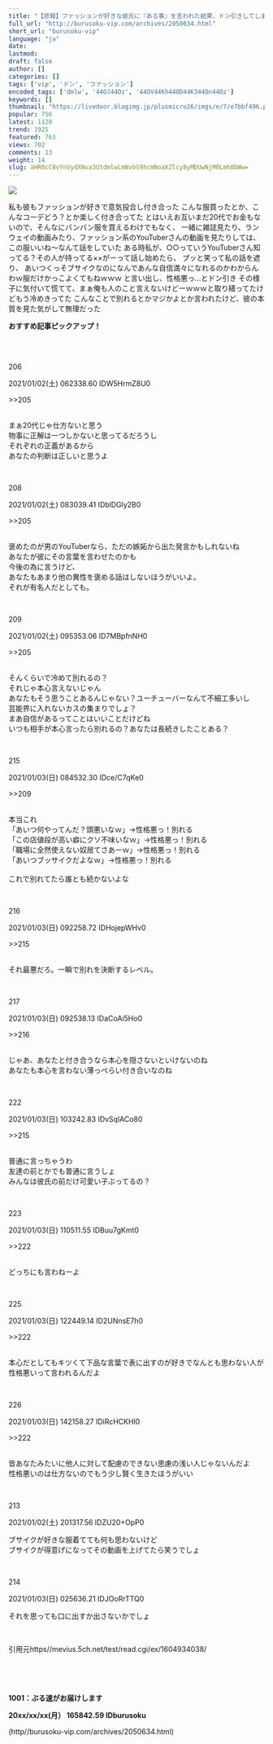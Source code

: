 ```yaml
---
title: "【悲報】ファッションが好きな彼氏に『ある事』を言われた結果、ドン引きしてしまうｗｗｗｗ "
full_url: "http://burusoku-vip.com/archives/2050634.html"
short_url: "burusoku-vip"
language: "ja"
date: 
lastmod: 
draft: false
author: []
categories: []
tags: ['vip', 'ドン', 'ファッション']
encoded_tags: ['dmlw', '44OJ44Oz', '44OV44Kh44OD44K344On44Oz']
keywords: []
thumbnail: "https://livedoor.blogimg.jp/plusmicro26/imgs/e/7/e7bbf496.png"
popular: 756
latest: 1128
trend: 1925
featured: 763
views: 702
comments: 13
weight: 14
slug: aHR0cC8vYnVydXNva3UtdmlwLmNvbS9hcmNoaXZlcy8yMDUwNjM0Lmh0bWw=
---
```


![](https://livedoor.blogimg.jp/plusmicro26/imgs/e/7/e7bbf496.png)

<div><p>私も彼もファッションが好きで意気投合し付き合った こんな服買ったとか、こんなコーデどう？とか楽しく付き合ってた とはいえお互いまだ20代でお金もないので、そんなにバンバン服を買えるわけでもなく、 一緒に雑誌見たり、ランウェイの動画みたり、ファッション系のYouTuberさんの動画を見たりしては、この服いいね〜なんて話をしていた ある時私が、○○っていうYouTuberさん知ってる？その人が持ってる××がーって話し始めたら、 プッと笑って私の話を遮り、 あいつくっそブサイクなのになんであんな自信満々になれるのかわからんわｗ服だけかっこよくてもねｗｗｗ と言い出し、性格悪っ…とドン引き その様子に気付いて慌てて、まぁ俺も人のこと言えないけどーｗｗｗと取り繕ってたけどもう冷めきってた こんなことで別れるとかマジかよとか言われたけど、彼の本質を見た気がして無理だった</p><p><b>おすすめ記事ピックアップ！</b></p> <p class='g-ad1'> </p> <p class='g-ad2'> </p> <p></p><br> <br><p>206 <p> 2021/01/02(土) 062338.60 IDW5HrmZ8U0</p></p><p> <p class='anchor'>>>205</p> <br> まぁ20代じゃ仕方ないと思う <br> 物事に正解は一つしかないと思ってるだろうし <br> それぞれの正義があるから <br> あなたの判断は正しいと思うよ </p><br> <p>208 <p> 2021/01/02(土) 083039.41 IDblDGly2B0</p></p><p> <p class='anchor'>>>205</p> <br> 褒めたのが男のYouTuberなら、ただの嫉妬から出た発言かもしれないね <br> あなたが彼にその言葉を言わせたのかも <br> 今後の為に言うけど、 <br> あなたもあまり他の異性を褒める話はしないほうがいいよ。 <br> それが有名人だとしても。 </p><br> <p>209 <p> 2021/01/02(土) 095353.06 ID7MBpfnNH0</p></p><p> <p class='anchor'>>>205</p> <br> そんくらいで冷めて別れるの？ <br> それじゃ本心言えないじゃん <br> あなたもそう思うことあるんじゃない？ユーチューバーなんて不細工多いし <br> 芸能界に入れないカスの集まりでしょ？ <br> まあ自信があるってことはいいことだけどね <br> いつも相手が本心言ったら別れるの？あなたは長続きしたことある？ </p><br> <p>215 <p> 2021/01/03(日) 084532.30 IDce/C7qKe0</p></p><p> <p class='anchor'>>>209</p> <br> 本当これ <br> 「あいつ何やってんだ？頭悪いなｗ」→性格悪っ！別れる <br> 「この店値段が高い癖にクソ不味いなｗ」→性格悪っ！別れる <br> 「職場に全然使えない奴居てさあーｗ」→性格悪っ！別れる <br> 「あいつブッサイクだよなｗ」→性格悪っ！別れる <br> <br> これで別れてたら誰とも続かないよな </p><br> <p>216 <p> 2021/01/03(日) 092258.72 IDHojepWHv0</p></p><p> <p class='anchor'>>>215</p> <br> それ最悪だろ。一瞬で別れを決断するレベル。 </p><br> <p>217 <p> 2021/01/03(日) 092538.13 IDaCoAi5Ho0</p></p><p> <p class='anchor'>>>216</p> <br> じゃあ、あなたと付き合うなら本心を隠さないといけないのね <br> あなたも本心を言わない薄っぺらい付き合いなのね </p><br> <p>222 <p> 2021/01/03(日) 103242.83 IDvSqlACo80</p></p><p> <p class='anchor'>>>215</p> <br> 普通に言っちゃうわ <br> 友達の前とかでも普通に言うしょ <br> みんなは彼氏の前だけ可愛い子ぶってるの？ </p><br> <p>223 <p> 2021/01/03(日) 110511.55 IDBuu7gKmt0</p></p><p> <p class='anchor'>>>222</p> <br> どっちにも言わねーよ </p><br> <p>225 <p> 2021/01/03(日) 122449.14 ID2UNnsE7h0</p></p><p> <p class='anchor'>>>222</p> <br> 本心だとしてもキツくて下品な言葉で表に出すのが好きでなんとも思わない人が性格悪いって言われるんだよ </p><br> <p>226 <p> 2021/01/03(日) 142158.27 IDiRcHCKHl0</p></p><p> <p class='anchor'>>>222</p> <br> 皆あなたみたいに他人に対して配慮のできない思慮の浅い人じゃないんだよ <br> 性格悪いのは仕方ないのでもう少し賢く生きたほうがいい </p><br> <p>213 <p> 2021/01/02(土) 201317.56 IDZU20+OpP0</p></p><p> ブサイクが好きな服着てても何も思わないけど <br> ブサイクが得意げになってその動画を上げてたら笑うでしょ </p><br> <p>214 <p> 2021/01/03(日) 025636.21 IDJOoRrTTQ0</p></p><p> それを思っても口に出すか出さないかでしょ </p><br> <p>引用元https//mevius.5ch.net/test/read.cgi/ex/1604934038/</p> <br> <p id='csw_block'></p> <p id='divSP1'> </p> <br><p><b>1001：ぶる速がお届けします <p> 20xx/xx/xx(月） 165842.59 IDburusoku</p></b></p> <p class='g-ad1'> </p> <p class='g-ad2'> </p> <p id='divSP'> </p> </div>

(http//burusoku-vip.com/archives/2050634.html)
